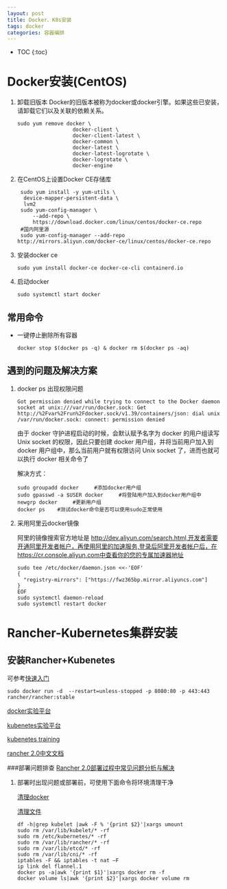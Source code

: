 ```yaml
---
layout: post
title: Docker、K8s安装
tags: docker
categories: 容器编排
---
```

* TOC
{:toc}

# Docker安装(CentOS)
1. 卸载旧版本
    Docker的旧版本被称为docker或docker引擎。如果这些已安装，请卸载它们以及关联的依赖关系。
    ```shell
    sudo yum remove docker \
                      docker-client \
                      docker-client-latest \
                      docker-common \
                      docker-latest \
                      docker-latest-logrotate \
                      docker-logrotate \
                      docker-engine
    ```
<!--more-->
2. 在CentOS上设置Docker CE存储库
    ```shell
     sudo yum install -y yum-utils \
      device-mapper-persistent-data \
      lvm2
     sudo yum-config-manager \
         --add-repo \
         https://download.docker.com/linux/centos/docker-ce.repo
     #国内阿里源
     sudo yum-config-manager --add-repo http://mirrors.aliyun.com/docker-ce/linux/centos/docker-ce.repo
    ```

3. 安装docker ce
    ```shell
    sudo yum install docker-ce docker-ce-cli containerd.io
    ```

4. 启动docker
    ```shell
    sudo systemctl start docker
    ```
## 常用命令
- 一键停止删除所有容器

    `docker stop $(docker ps -q) & docker rm $(docker ps -aq)`

## 遇到的问题及解决方案
1. docker ps 出现权限问题
    ```shell
    Got permission denied while trying to connect to the Docker daemon socket at unix:///var/run/docker.sock: Get http://%2Fvar%2Frun%2Fdocker.sock/v1.39/containers/json: dial unix /var/run/docker.sock: connect: permission denied
    ```
    由于 docker 守护进程启动的时候，会默认赋予名字为 docker 的用户组读写 Unix socket 的权限，因此只要创建 docker 用户组，并将当前用户加入到 docker 用户组中，那么当前用户就有权限访问 Unix socket 了，进而也就可以执行 docker 相关命令了
    
    解决方式：
    ```shell
    sudo groupadd docker     #添加docker用户组
    sudo gpasswd -a $USER docker     #将登陆用户加入到docker用户组中
    newgrp docker     #更新用户组
    docker ps    #测试docker命令是否可以使用sudo正常使用
    ```
2. 采用阿里云docker镜像

    阿里的镜像搜索官方地址是 http://dev.aliyun.com/search.html,开发者需要开通阿里开发者帐户，再使用阿里的加速服务,登录后阿里开发者帐户后，在https://cr.console.aliyun.com中查看你的您的专属加速器地址
    ```
    sudo tee /etc/docker/daemon.json <<-'EOF'
    {
      "registry-mirrors": ["https://fwz365bp.mirror.aliyuncs.com"]
    }
    EOF
    sudo systemctl daemon-reload
    sudo systemctl restart docker
    ```
# Rancher-Kubernetes集群安装

## 安装Rancher+Kubenetes
 可参考[快速入门](https://www.cnrancher.com/quick-start/)
 ```shell
 sudo docker run -d  --restart=unless-stopped -p 8080:80 -p 443:443 rancher/rancher:stable
 ```
 [docker实验平台](https://labs.play-with-docker.com/)

 [kubenetes实验平台](https://labs.play-with-k8s.com/)

 [kubenetes training](https://training.play-with-kubernetes.com/)

 [rancher 2.0中文文档](https://www.cnrancher.com/docs/rancher/v2.x/cn/overview/quick-start-guide/)

###部署问题排查
[Rancher 2.0部署过程中常见问题分析与解决](http://dockone.io/article/5773)
1. 部署时出现问题或部署前，可使用下面命令将环境清理干净

    [清理docker](https://github.com/rancher/rancher/files/2144218/rancher_clean-docker.sh.txt)

    [清理文件](https://github.com/rancher/rancher/files/2144217/rancher_clean-dirs.sh.txt)

    ```shell
    df -h|grep kubelet |awk -F % '{print $2}'|xargs umount 
    sudo rm /var/lib/kubelet/* -rf
    sudo rm /etc/kubernetes/* -rf
    sudo rm /var/lib/rancher/* -rf
    sudo rm /var/lib/etcd/* -rf
    sudo rm /var/lib/cni/* -rf
    iptables -F && iptables -t nat –F
    ip link del flannel.1
    docker ps -a|awk '{print $1}'|xargs docker rm -f
    docker volume ls|awk '{print $2}'|xargs docker volume rm
    ```

    
